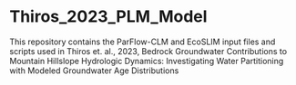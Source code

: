 # Thiros_2023_PLM_Model
This repository contains the ParFlow-CLM and EcoSLIM input files and scripts used in Thiros et. al., 2023, Bedrock Groundwater Contributions to Mountain Hillslope Hydrologic Dynamics: Investigating Water Partitioning with Modeled Groundwater Age Distributions  
